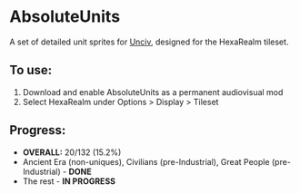 # AbsoluteUnits

A set of detailed unit sprites for [Unciv](https://github.com/yairm210/Unciv), designed for the HexaRealm tileset. 

## To use: 
1. Download and enable AbsoluteUnits as a permanent audiovisual mod
2. Select HexaRealm under Options > Display > Tileset

## Progress:
  * **OVERALL:** 20/132 (15.2%)
  * Ancient Era (non-uniques), Civilians (pre-Industrial), Great People (pre-Industrial) - **DONE**
  * The rest - **IN PROGRESS**